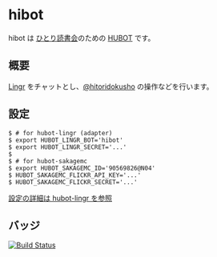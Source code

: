 # hibot

hibot は [ひとり読書会][hitoridokusho]のための [HUBOT][github/hubot] です。

## 概要

[Lingr][lingr] をチャットとし、[@hitoridokusho][@hitoridokusho] の操作などを行います。

## 設定

    $ # for hubot-lingr (adapter)
    $ export HUBOT_LINGR_BOT='hibot'
    $ export HUBOT_LINGR_SECRET='...'
    $
    $ # for hubot-sakagemc
    $ export HUBOT_SAKAGEMC_ID='90569826@N04'
    $ HUBOT_SAKAGEMC_FLICKR_API_KEY='...'
    $ HUBOT_SAKAGEMC_FLICKR_SECRET='...'

[設定の詳細は hubot-lingr を参照][miyagawa/hubot-lingr]

## バッジ

[![Build Status](https://travis-ci.org/hitoridokusho/hibot.svg?branch=master)](https://travis-ci.org/hitoridokusho/hibot)

[hitoridokusho]: http://hitoridokusho.doorkeeper.jp/
[@hitoridokusho]: https://twitter.com/hitoridokusho
[lingr]: http://lingr.com/
[github/hubot]: https://github.com/github/hubot
[miyagawa/hubot-lingr]: https://github.com/miyagawa/hubot-lingr
